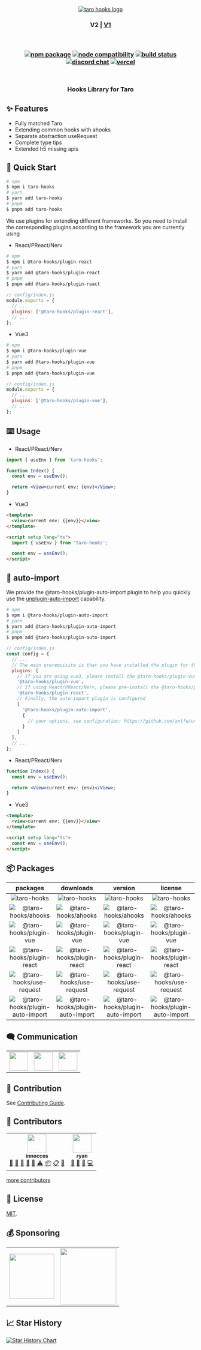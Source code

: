<p align="center">
  <a href="https://next-version-taro-hooks.vercel.app" target="_blank" rel="noopener noreferrer">
    <img style="max-width: 100%" src="https://cdn.jsdelivr.net/gh/innocces/DrawingBed/2021-8-16/1629044969573-hook.png" alt="taro hooks logo" />
  </a>
  <br />
  <h3 align="center">
  <span>
    <a>V2</a> | 
    <a href="https://github.com/innocces/taro-hooks/tree/main" target="_blank" rel="noopener noreferrer">V1</a>
  </span>
  <h3>
</p>
<br />
<p align="center">
  <a href="https://www.npmjs.com/package/taro-hooks"><img src="https://img.shields.io/npm/v/taro-hooks?color=%23a773ed" alt="npm package"></a>
  <a href="https://nodejs.org/en/about/releases/"><img src="https://img.shields.io/node/v/taro-hooks?color=%23a773ed" alt="node compatibility"></a>
  <a href="https://github.com/innocces/taro-hooks/actions/workflows/gh-pages.yml"><img src="https://github.com/innocces/taro-hooks/actions/workflows/gh-pages.yml/badge.svg?branch=next" alt="build status"></a>
  <a href="https://discord.gg/N82HK72uJk"><img src="https://img.shields.io/badge/chat-discord-blue?style=flat&logo=discord&color=%23a773ed" alt="discord chat"></a>
  <a href="https://next-version-taro-hooks.vercel.app"><img alt="vercel" src="https://img.shields.io/badge/MADE%20BY%20Vercel-000000.svg?logo=Vercel&labelColor=000" /></a>
</p>
<br />
<div align="center">
  <p>Hooks Library for Taro<p>
</div>

## ✨ Features

- Fully matched Taro
- Extending common hooks with ahooks
- Separate abstraction useRequest
- Complete type tips
- Extended h5 missing apis

## 🚀 Quick Start

```bash
# npm
$ npm i taro-hooks
# yarn
$ yarn add taro-hooks
# pnpm
$ pnpm add taro-hooks
```

We use plugins for extending different frameworks. So you need to install the corresponding plugins according to the framework you are currently using

- React/PReact/Nerv

```bash
# npm
$ npm i @taro-hooks/plugin-react
# yarn
$ yarn add @taro-hooks/plugin-react
# pnpm
$ pnpm add @taro-hooks/plugin-react
```

```js
// config/index.js
module.exports = {
  // ...
  plugins: ['@taro-hooks/plugin-react'],
  // ...
};
```

- Vue3

```bash
# npm
$ npm i @taro-hooks/plugin-vue
# yarn
$ yarn add @taro-hooks/plugin-vue
# pnpm
$ pnpm add @taro-hooks/plugin-vue
```

```js
// config/index.js
module.exports = {
  // ...
  plugins: ['@taro-hooks/plugin-vue'],
  // ...
};
```

## ⌨️ Usage

- React/PReact/Nerv

```jsx
import { useEnv } from 'taro-hooks';

function Index() {
  const env = useEnv();

  return <View>current env: {env}</View>;
}
```

- Vue3

```html
<template>
  <view>current env: {{env}}</view>
</template>

<script setup lang="ts">
  import { useEnv } from 'taro-hooks';

  const env = useEnv();
</script>
```

## 🎰 auto-import

We provide the @taro-hooks/plugin-auto-import plugin to help you quickly use the [unplugin-auto-import](https://github.com/antfu/unplugin-auto-import) capability.

```bash
# npm
$ npm i @taro-hooks/plugin-auto-import
# yarn
$ yarn add @taro-hooks/plugin-auto-import
# pnpm
$ pnpm add @taro-hooks/plugin-auto-import
```

```js
// config/index.js
const config = {
  // ...
  // The main prerequisite is that you have installed the plugin for the corresponding framework.
  plugins: [
    // If you are using vue3, please install the @taro-hooks/plugin-vue plugin beforehand.
    '@taro-hooks/plugin-vue'，
    // If using React/PReact/Nerv, please pre-install the @taro-hooks/plugin-react plugin.
    '@taro-hooks/plugin-react',
    // Finally, the auto-import plugin is configured
    [
      '@taro-hooks/plugin-auto-import',
      {
        // your options, see configuration: https://github.com/antfu/unplugin-auto-import#configuration
      }
    ]
  ],
  // ...
};
```

- React/PReact/Nerv

```jsx
function Index() {
  const env = useEnv();

  return <View>current env: {env}</View>;
}
```

- Vue3

```html
<template>
  <view>current env: {{env}}</view>
</template>

<script setup lang="ts">
  const env = useEnv();
</script>
```

## 📦 Packages

|                                                       packages                                                        |                                              downloads                                              |                                             version                                             |                                             license                                             |
| :-------------------------------------------------------------------------------------------------------------------: | :-------------------------------------------------------------------------------------------------: | :---------------------------------------------------------------------------------------------: | :---------------------------------------------------------------------------------------------: |
|                        ![taro-hooks](https://img.shields.io/badge/taro--hooks-pkg-blueviolet?)                        |                     ![taro-hooks](https://img.shields.io/npm/dm/taro-hooks.svg)                     |                     ![taro-hooks](https://img.shields.io/npm/v/taro-hooks?)                     |                     ![taro-hooks](https://img.shields.io/npm/l/taro-hooks?)                     |
|              ![@taro-hooks/ahooks](https://img.shields.io/badge/%40taro--hooks%2Fahooks-pkg-blueviolet?)              |             ![@taro-hooks/ahooks](https://img.shields.io/npm/dm/@taro-hooks/ahooks.svg)             |             ![@taro-hooks/ahooks](https://img.shields.io/npm/v/@taro-hooks/ahooks?)             |             ![@taro-hooks/ahooks](https://img.shields.io/npm/l/@taro-hooks/ahooks?)             |
|         ![@taro-hooks/plugin-vue](https://img.shields.io/badge/%40taro--hooks%2Fplugin--vue-pkg-blueviolet?)          |         ![@taro-hooks/plugin-vue](https://img.shields.io/npm/dm/@taro-hooks/plugin-vue.svg)         |         ![@taro-hooks/plugin-vue](https://img.shields.io/npm/v/@taro-hooks/plugin-vue?)         |         ![@taro-hooks/plugin-vue](https://img.shields.io/npm/l/@taro-hooks/plugin-vue?)         |
|       ![@taro-hooks/plugin-react](https://img.shields.io/badge/%40taro--hooks%2Fplugin--react-pkg-blueviolet?)        |       ![@taro-hooks/plugin-react](https://img.shields.io/npm/dm/@taro-hooks/plugin-react.svg)       |       ![@taro-hooks/plugin-react](https://img.shields.io/npm/v/@taro-hooks/plugin-react?)       |       ![@taro-hooks/plugin-react](https://img.shields.io/npm/l/@taro-hooks/plugin-react?)       |
|        ![@taro-hooks/use-request](https://img.shields.io/badge/%40taro--hooks%2Fuse--request-pkg-blueviolet?)         |        ![@taro-hooks/use-request](https://img.shields.io/npm/dm/@taro-hooks/use-request.svg)        |        ![@taro-hooks/use-request](https://img.shields.io/npm/v/@taro-hooks/use-request?)        |        ![@taro-hooks/use-request](https://img.shields.io/npm/l/@taro-hooks/use-request?)        |
| ![@taro-hooks/plugin-auto-import](https://img.shields.io/badge/%40taro--hooks%2Fplugin--auto--import-pkg-blueviolet?) | ![@taro-hooks/plugin-auto-import](https://img.shields.io/npm/dm/@taro-hooks/plugin-auto-import.svg) | ![@taro-hooks/plugin-auto-import](https://img.shields.io/npm/v/@taro-hooks/plugin-auto-import?) | ![@taro-hooks/plugin-auto-import](https://img.shields.io/npm/l/@taro-hooks/plugin-auto-import?) |

## 🗨️ Communication

<table>
  <tr align="center">
    <td>
      <a href="https://github.com/innocces/taro-hooks/issues/12" target="_blank">
        <img width="50" src="https://api.iconify.design/fa:wechat.svg?color=%2300dd66">
      </a>
    </td>
    <td>
      <a href="https://discord.gg/N82HK72uJk" target="_blank">
        <img width="50" src="https://api.iconify.design/logos:discord-icon.svg?color=%23888888">
      </a>
    </td>
    <td>
      <a href="https://t.me/+liVrD6TyPV1lZmJl" target="_blank">
        <img width="50" src="https://api.iconify.design/logos:telegram.svg?color=%23888888">
      </a>
    </td>
  </tr>
</table>

## 🤸 Contribution

See [Contributing Guide](CONTRIBUTING.md).

## 🍻 Contributors

<!-- ALL-CONTRIBUTORS-LIST:START - Do not remove or modify this section -->
<!-- prettier-ignore-start -->
<!-- markdownlint-disable -->
<table>
  <tr>
    <td align="center"><a href="https://github.com/innocces"><img src="https://avatars.githubusercontent.com/u/38065966?s=60&v=4?s=50" width="50px;" alt=""/><br /><sub><b>innocces</b></sub></a><br /><a href="#question-innocces" title="Answering Questions">💬</a> <a href="https://github.com/innocces/taro-hooks/commits?author=innocces" title="Documentation">📖</a> <a href="https://github.com/innocces/taro-hooks/pulls?q=is%3Apr+reviewed-by%3Ainnocces" title="Reviewed Pull Requests">👀</a> <a href="#talk-innocces" title="Talks">📢</a> <a href="#ideas-innocces" title="Ideas, Planning, & Feedback">🤔</a> <a href="https://github.com/innocces/taro-hooks/commits?author=innocces" title="Tests">⚠️</a> <a href="#platform-innocces" title="Packaging/porting to new platform">📦</a> <a href="#eventOrganizing-innocces" title="Event Organizing">📋</a> <a href="#design-innocces" title="Design">🎨</a></td>
    <td align="center"><a href="https://github.com/ryan-117"><img src="https://avatars.githubusercontent.com/u/24773896?v=4?s=50" width="50px;" alt=""/><br /><sub><b>ryan</b></sub></a><br /><a href="https://github.com/innocces/taro-hooks/commits?author=ryan-117" title="Documentation">📖</a> <a href="#talk-ryan-117" title="Talks">📢</a> <a href="#ideas-ryan-117" title="Ideas, Planning, & Feedback">🤔</a> <a href="https://github.com/innocces/taro-hooks/commits?author=ryan-117" title="Code">💻</a></td>
  </tr>
</table>

<!-- markdownlint-restore -->
<!-- prettier-ignore-end -->

<!-- ALL-CONTRIBUTORS-LIST:END -->

[more contributors](https://github.com/innocces/taro-hooks/blob/main/CONTRIBUTORS.md)

## 📑 License

[MIT](LICENSE).

## 💰 Sponsoring

<table>
  <tr align="center">
    <td>
      <a href="https://www.buymeacoffee.com/innocces" target="_blank">
        <img width="120" src="https://api.iconify.design/simple-icons:buymeacoffee.svg">
      </a>
    </td>
    <td>
      <a href="https://afdian.net/a/innocces" target="_blank">
        <img width="150" src="https://cdn.jsdelivr.net/gh/innocces/DrawingBed/2022-12-04/1670124736895-afdian.png">
      </a>
    </td>
  </tr>
</table>

## 📈 Star History

[![Star History Chart](https://api.star-history.com/svg?repos=innocces/taro-hooks&type=Date)](https://star-history.com/#innocces/taro-hooks&Date)
